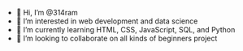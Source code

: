 - 👋 Hi, I’m @314ram
- 👀 I’m interested in web development and data science
- 🌱 I’m currently learning HTML, CSS, JavaScript, SQL, and Python
- 💞️ I’m looking to collaborate on all kinds of beginners project

